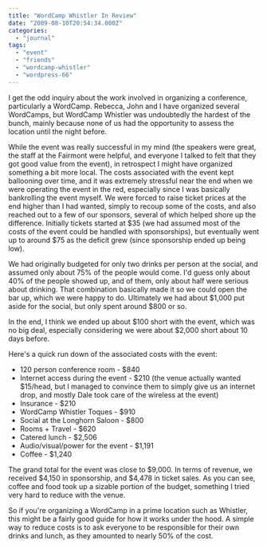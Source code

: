 ```yaml
---
title: "WordCamp Whistler In Review"
date: "2009-08-10T20:54:34.000Z"
categories: 
  - "journal"
tags: 
  - "event"
  - "friends"
  - "wordcamp-whistler"
  - "wordpress-66"
---
```


I get the odd inquiry about the work involved in organizing a conference, particularly a WordCamp. Rebecca, John and I have organized several WordCamps, but WordCamp Whistler was undoubtedly the hardest of the bunch, mainly because none of us had the opportunity to assess the location until the night before.

While the event was really successful in my mind (the speakers were great, the staff at the Fairmont were helpful, and everyone I talked to felt that they got good value from the event), in retrospect I might have organized something a bit more local. The costs associated with the event kept ballooning over time, and it was extremely stressful near the end when we were operating the event in the red, especially since I was basically bankrolling the event myself. We were forced to raise ticket prices at the end higher than I had wanted, simply to recoup some of the costs, and also reached out to a few of our sponsors, several of which helped shore up the difference. Initially tickets started at $35 (we had assumed most of the costs of the event could be handled with sponsorships), but eventually went up to around $75 as the deficit grew (since sponsorship ended up being low).

We had originally budgeted for only two drinks per person at the social, and assumed only about 75% of the people would come. I'd guess only about 40% of the people showed up, and of them, only about half were serious about drinking. That combination basically made it so we could open the bar up, which we were happy to do. Ultimately we had about $1,000 put aside for the social, but only spent around $800 or so.

In the end, I think we ended up about $100 short with the event, which was no big deal, especially considering we were about $2,000 short about 10 days before.

Here's a quick run down of the associated costs with the event:

- 120 person conference room - $840
- Internet access during the event - $210 (the venue actually wanted $15/head, but I managed to convince them to simply give us an internet drop, and mostly Dale took care of the wireless at the event)
- Insurance - $210
- WordCamp Whistler Toques - $910
- Social at the Longhorn Saloon - $800
- Rooms + Travel - $620
- Catered lunch - $2,506
- Audio/visual/power for the event - $1,191
- Coffee - $1,240

The grand total for the event was close to $9,000. In terms of revenue, we received $4,150 in sponsorship, and $4,478 in ticket sales. As you can see, coffee and food took up a sizable portion of the budget, something I tried very hard to reduce with the venue.

So if you're organizing a WordCamp in a prime location such as Whistler, this might be a fairly good guide for how it works under the hood. A simple way to reduce costs is to ask everyone to be responsible for their own drinks and lunch, as they amounted to nearly 50% of the cost.

